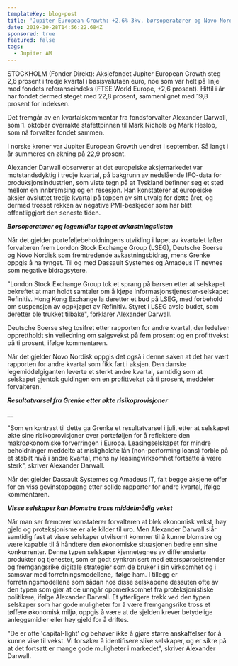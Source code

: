 ```yaml
---
templateKey: blog-post
title: 'Jupiter European Growth: +2,6% 3kv, børsoperatører og Novo Nordisk ledet veien'
date: 2019-10-28T14:56:22.684Z
sponsored: true
featured: false
tags:
  - Jupiter AM
---
```

STOCKHOLM (Fonder Direkt): Aksjefondet Jupiter European Growth steg 2,6 prosent i tredje kvartal i basisvalutaen euro, noe som var helt på linje med fondets referanseindeks (FTSE World Europe, +2,6 prosent). Hittil i år har fondet dermed steget med 22,8 prosent, sammenlignet med 19,8 prosent for indeksen.



Det fremgår av en kvartalskommentar fra fondsforvalter Alexander Darwall, som 1. oktober overrakte stafettpinnen til Mark Nichols og Mark Heslop, som nå forvalter fondet sammen.



I norske kroner var Jupiter European Growth uendret i september. Så langt i år summeres en økning på 22,9 prosent.



Alexander Darwall observerer at det europeiske aksjemarkedet var motstandsdyktig i tredje kvartal, på bakgrunn av nedslående IFO-data for produksjonsindustrien, som viste tegn på at Tyskland befinner seg et sted mellom en innbremsing og en resesjon. Han konstaterer at europeiske aksjer avsluttet tredje kvartal på toppen av sitt utvalg for dette året, og dermed trosset rekken av negative PMI-beskjeder som har blitt offentliggjort den seneste tiden.



**_Børsoperatører og legemidler toppet avkastningslisten_**



Når det gjelder porteføljebeholdningens utvikling i løpet av kvartalet løfter forvalteren frem London Stock Exchange Group (LSEG), Deutsche Boerse og Novo Nordisk som fremtredende avkastningsbidrag, mens Grenke oppgis å ha tynget. Til og med Dassault Systemes og Amadeus IT nevnes som negative bidragsytere.



"London Stock Exchange Group tok et sprang på børsen etter at selskapet bekreftet at man holdt samtaler om å kjøpe informasjonstjenester-selskapet Refinitiv. Hong Kong Exchange la deretter et bud på LSEG, med forbehold om suspensjon av oppkjøpet av Refinitiv. Styret i LSEG avslo budet, som deretter ble trukket tilbake", forklarer Alexander Darwall.



Deutsche Boerse steg tosifret etter rapporten for andre kvartal, der ledelsen opprettholdt sin veiledning om salgsvekst på fem prosent og en profittvekst på ti prosent, ifølge kommentaren.



Når det gjelder Novo Nordisk oppgis det også i denne saken at det har vært rapporten for andre kvartal som fikk fart i aksjen. Den danske legemiddelgiganten leverte et sterkt andre kvartal, samtidig som at selskapet gjentok guidingen om en profittvekst på ti prosent, meddeler forvalteren.



**_Resultatvarsel fra Grenke etter økte risikoprovisjoner_**

**__**

"Som en kontrast til dette ga Grenke et resultatvarsel i juli, etter at selskapet økte sine risikoprovisjoner over porteføljen for å reflektere den makroøkonomiske forverringen i Europa. Leasingselskapet for mindre beholdninger meddelte at misligholdte lån (non-performing loans) forble på et stabilt nivå i andre kvartal, mens ny leasingvirksomhet fortsatte å være sterk", skriver Alexander Darwall.



Når det gjelder Dassault Systemes og Amadeus IT, falt begge aksjene offer for en viss gevinstoppgang etter solide rapporter for andre kvartal, ifølge kommentaren.



**_Visse selskaper kan blomstre tross middelmådig vekst_**



Når man ser fremover konstaterer forvalteren at blek økonomisk vekst, høy gjeld og proteksjonisme er alle kilder til uro. Men Alexander Darwall slår samtidig fast at visse selskaper utvilsomt kommer til å kunne blomstre og være kapable til å håndtere den økonomiske situasjonen bedre enn sine konkurrenter. Denne typen selskaper kjennetegnes av differensierte produkter og tjenester, som er godt synkronisert med etterspørselstrender og fremgangsrike digitale strategier som de bruker i sin virksomhet og i samsvar med forretningsmodellene, ifølge ham. I tillegg er forretningsmodellene som sådan hos disse selskapene dessuten ofte av den typen som gjør at de unngår oppmerksomhet fra proteksjonistiske politikere, ifølge Alexander Darwall. Et ytterligere trekk ved den typen selskaper som har gode muligheter for å være fremgangsrike tross et tøffere økonomisk miljø, oppgis å være at de sjelden krever betydelige anleggsmidler eller høy gjeld for å driftes.



"De er ofte 'capital-light' og behøver ikke å gjøre større anskaffelser for å kunne vise til vekst. Vi forsøker å identifisere slike selskaper, og er sikre på at det fortsatt er mange gode muligheter i markedet", skriver Alexander Darwall.
